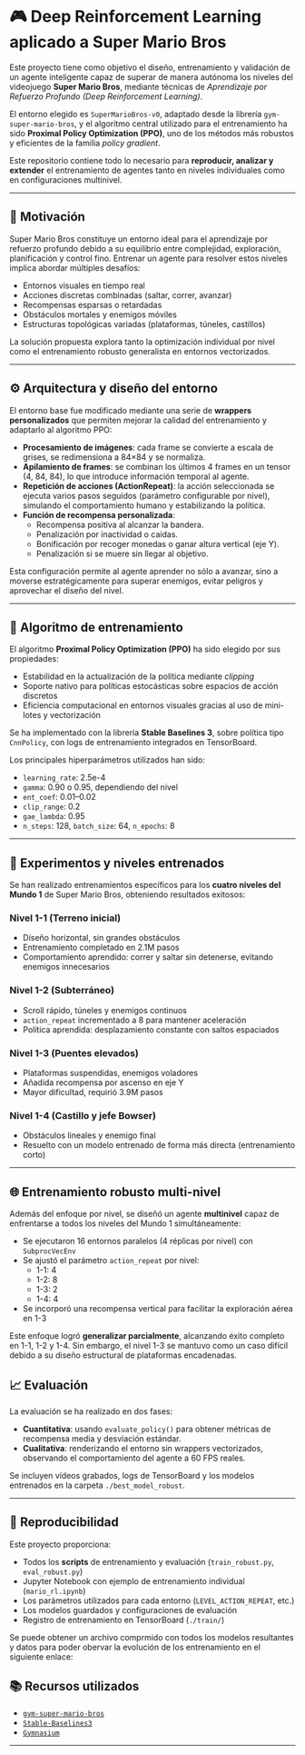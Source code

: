 <p align="justify">

# 🎮 Deep Reinforcement Learning aplicado a Super Mario Bros

Este proyecto tiene como objetivo el diseño, entrenamiento y validación de un agente inteligente capaz de superar de manera autónoma los niveles del videojuego **Super Mario Bros**, mediante técnicas de *Aprendizaje por Refuerzo Profundo (Deep Reinforcement Learning)*.

El entorno elegido es `SuperMarioBros-v0`, adaptado desde la librería `gym-super-mario-bros`, y el algoritmo central utilizado para el entrenamiento ha sido **Proximal Policy Optimization (PPO)**, uno de los métodos más robustos y eficientes de la familia *policy gradient*.

Este repositorio contiene todo lo necesario para **reproducir, analizar y extender** el entrenamiento de agentes tanto en niveles individuales como en configuraciones multinivel.

</p>

---

## 🧠 Motivación

<p align="justify">

Super Mario Bros constituye un entorno ideal para el aprendizaje por refuerzo profundo debido a su equilibrio entre complejidad, exploración, planificación y control fino. Entrenar un agente para resolver estos niveles implica abordar múltiples desafíos:

- Entornos visuales en tiempo real
- Acciones discretas combinadas (saltar, correr, avanzar)
- Recompensas esparsas o retardadas
- Obstáculos mortales y enemigos móviles
- Estructuras topológicas variadas (plataformas, túneles, castillos)

La solución propuesta explora tanto la optimización individual por nivel como el entrenamiento robusto generalista en entornos vectorizados.

</p>

---

## ⚙️ Arquitectura y diseño del entorno

<p align="justify">

El entorno base fue modificado mediante una serie de **wrappers personalizados** que permiten mejorar la calidad del entrenamiento y adaptarlo al algoritmo PPO:

- **Procesamiento de imágenes**: cada frame se convierte a escala de grises, se redimensiona a 84×84 y se normaliza.
- **Apilamiento de frames**: se combinan los últimos 4 frames en un tensor (4, 84, 84), lo que introduce información temporal al agente.
- **Repetición de acciones (ActionRepeat)**: la acción seleccionada se ejecuta varios pasos seguidos (parámetro configurable por nivel), simulando el comportamiento humano y estabilizando la política.
- **Función de recompensa personalizada**:
  - Recompensa positiva al alcanzar la bandera.
  - Penalización por inactividad o caídas.
  - Bonificación por recoger monedas o ganar altura vertical (eje Y).
  - Penalización si se muere sin llegar al objetivo.

Esta configuración permite al agente aprender no sólo a avanzar, sino a moverse estratégicamente para superar enemigos, evitar peligros y aprovechar el diseño del nivel.

</p>

---

## 🤖 Algoritmo de entrenamiento

<p align="justify">

El algoritmo **Proximal Policy Optimization (PPO)** ha sido elegido por sus propiedades:

- Estabilidad en la actualización de la política mediante *clipping*
- Soporte nativo para políticas estocásticas sobre espacios de acción discretos
- Eficiencia computacional en entornos visuales gracias al uso de mini-lotes y vectorización

Se ha implementado con la librería **Stable Baselines 3**, sobre política tipo `CnnPolicy`, con logs de entrenamiento integrados en TensorBoard.

Los principales hiperparámetros utilizados han sido:

- `learning_rate`: 2.5e-4
- `gamma`: 0.90 o 0.95, dependiendo del nivel
- `ent_coef`: 0.01–0.02
- `clip_range`: 0.2
- `gae_lambda`: 0.95
- `n_steps`: 128, `batch_size`: 64, `n_epochs`: 8

</p>

---

## 🧪 Experimentos y niveles entrenados

<p align="justify">

Se han realizado entrenamientos específicos para los **cuatro niveles del Mundo 1** de Super Mario Bros, obteniendo resultados exitosos:

### Nivel 1-1 (Terreno inicial)
- Diseño horizontal, sin grandes obstáculos
- Entrenamiento completado en 2.1M pasos
- Comportamiento aprendido: correr y saltar sin detenerse, evitando enemigos innecesarios

### Nivel 1-2 (Subterráneo)
- Scroll rápido, túneles y enemigos continuos
- `action_repeat` incrementado a 8 para mantener aceleración
- Política aprendida: desplazamiento constante con saltos espaciados

### Nivel 1-3 (Puentes elevados)
- Plataformas suspendidas, enemigos voladores
- Añadida recompensa por ascenso en eje Y
- Mayor dificultad, requirió 3.9M pasos

### Nivel 1-4 (Castillo y jefe Bowser)
- Obstáculos lineales y enemigo final
- Resuelto con un modelo entrenado de forma más directa (entrenamiento corto)

</p>

---

## 🌐 Entrenamiento robusto multi-nivel

<p align="justify">

Además del enfoque por nivel, se diseñó un agente **multinivel** capaz de enfrentarse a todos los niveles del Mundo 1 simultáneamente:

- Se ejecutaron 16 entornos paralelos (4 réplicas por nivel) con `SubprocVecEnv`
- Se ajustó el parámetro `action_repeat` por nivel:
  - 1-1: 4
  - 1-2: 8
  - 1-3: 2
  - 1-4: 4
- Se incorporó una recompensa vertical para facilitar la exploración aérea en 1-3

Este enfoque logró **generalizar parcialmente**, alcanzando éxito completo en 1-1, 1-2 y 1-4. Sin embargo, el nivel 1-3 se mantuvo como un caso difícil debido a su diseño estructural de plataformas encadenadas.

</p>

## 📈 Evaluación

<p align="justify">

La evaluación se ha realizado en dos fases:

- **Cuantitativa**: usando `evaluate_policy()` para obtener métricas de recompensa media y desviación estándar.
- **Cualitativa**: renderizando el entorno sin wrappers vectorizados, observando el comportamiento del agente a 60 FPS reales.

Se incluyen vídeos grabados, logs de TensorBoard y los modelos entrenados en la carpeta `./best_model_robust`.

</p>

---

## 🔁 Reproducibilidad

<p align="justify">

Este proyecto proporciona:

- Todos los **scripts** de entrenamiento y evaluación (`train_robust.py`, `eval_robust.py`)
- Jupyter Notebook con ejemplo de entrenamiento individual (`mario_rl.ipynb`)
- Los parámetros utilizados para cada entorno (`LEVEL_ACTION_REPEAT`, etc.)
- Los modelos guardados y configuraciones de evaluación
- Registro de entrenamiento en TensorBoard (`./train/`)

Se puede obtener un archivo comprmido con todos los modelos resultantes y datos para poder obervar la evolución de los entrenamiento en el siguiente enlace: 

</p>

## 📚 Recursos utilizados

- [`gym-super-mario-bros`](https://github.com/Kautenja/gym-super-mario-bros)
- [`Stable-Baselines3`](https://stable-baselines3.readthedocs.io/)
- [`Gymnasium`](https://gymnasium.farama.org/)

---
